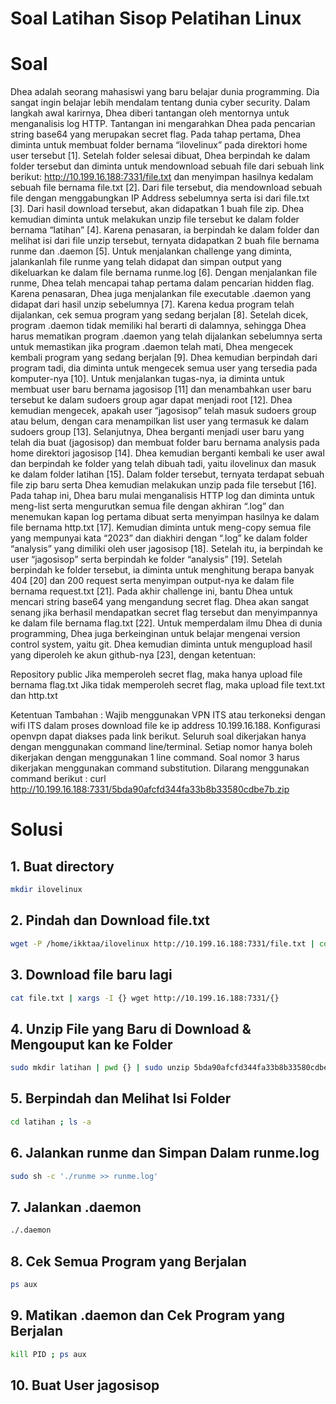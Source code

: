 # Soal Latihan Sisop Pelatihan Linux

# Soal

  Dhea adalah seorang mahasiswi yang baru belajar dunia programming. Dia sangat ingin belajar lebih mendalam tentang dunia cyber security. Dalam langkah awal karirnya, Dhea diberi tantangan oleh mentornya untuk menganalisis log HTTP. Tantangan ini mengarahkan Dhea pada pencarian string base64 yang merupakan secret flag. Pada tahap pertama, Dhea diminta untuk membuat folder bernama “ilovelinux” pada direktori home user tersebut [1]. Setelah folder selesai dibuat, Dhea berpindah ke dalam folder tersebut dan diminta untuk mendownload sebuah file dari sebuah link berikut: http://10.199.16.188:7331/file.txt dan menyimpan hasilnya kedalam sebuah file bernama file.txt [2]. Dari file tersebut, dia mendownload sebuah file dengan menggabungkan IP Address sebelumnya serta isi dari file.txt [3]. Dari hasil download tersebut, akan didapatkan 1 buah file zip. Dhea kemudian diminta untuk melakukan unzip file tersebut ke dalam folder bernama “latihan” [4]. Karena penasaran, ia berpindah ke dalam folder dan melihat isi dari file unzip tersebut, ternyata didapatkan 2 buah file bernama runme dan .daemon [5]. 
	Untuk menjalankan challenge yang diminta, jalankanlah file runme yang telah didapat dan simpan output yang dikeluarkan ke dalam file bernama runme.log [6]. Dengan menjalankan file runme, Dhea telah mencapai tahap pertama dalam pencarian hidden flag. Karena penasaran, Dhea juga menjalankan file executable .daemon yang didapat dari hasil unzip sebelumnya [7]. Karena kedua program telah dijalankan, cek semua program yang sedang berjalan [8]. Setelah dicek, program .daemon tidak memiliki hal berarti di dalamnya, sehingga Dhea harus mematikan program .daemon yang telah dijalankan sebelumnya serta untuk memastikan jika program .daemon telah mati, Dhea mengecek kembali program yang sedang berjalan [9].
	Dhea kemudian berpindah dari program tadi, dia diminta untuk mengecek semua user yang tersedia pada komputer-nya [10]. Untuk menjalankan tugas-nya, ia diminta untuk membuat user baru bernama jagosisop [11] dan menambahkan user baru tersebut ke dalam sudoers group agar dapat menjadi root [12]. Dhea kemudian mengecek, apakah user “jagosisop” telah masuk sudoers group atau belum, dengan cara menampilkan list user yang termasuk ke dalam sudoers group [13]. Selanjutnya, Dhea berganti menjadi user baru yang telah dia buat (jagosisop) dan membuat folder baru bernama analysis pada home direktori jagosisop [14]. Dhea kemudian berganti kembali ke user awal dan berpindah ke folder yang telah dibuah tadi, yaitu ilovelinux dan masuk ke dalam folder latihan [15]. Dalam folder tersebut, ternyata terdapat sebuah file zip baru serta Dhea kemudian melakukan unzip pada file tersebut [16]. Pada tahap ini, Dhea baru mulai menganalisis HTTP log dan diminta untuk meng-list serta mengurutkan semua file dengan akhiran “.log” dan menemukan kapan log pertama dibuat serta menyimpan hasilnya ke dalam file bernama http.txt [17]. Kemudian diminta untuk meng-copy semua file yang mempunyai kata “2023” dan diakhiri dengan “.log” ke dalam folder “analysis” yang dimiliki oleh user jagosisop [18]. Setelah itu, ia berpindah ke user “jagosisop” serta berpindah ke folder “analysis” [19]. Setelah berpindah ke folder tersebut, ia diminta untuk menghitung berapa banyak 404 [20] dan 200 request serta menyimpan output-nya ke dalam file bernama request.txt [21]. Pada akhir challenge ini, bantu Dhea untuk mencari string base64 yang mengandung secret flag. Dhea akan sangat senang jika berhasil mendapatkan secret flag tersebut dan menyimpannya ke dalam file bernama flag.txt [22].
	Untuk memperdalam ilmu Dhea di dunia programming, Dhea juga berkeinginan untuk belajar mengenai version control system, yaitu git. Dhea kemudian diminta untuk mengupload hasil yang diperoleh ke akun github-nya [23], dengan ketentuan:

Repository public
  Jika memperoleh secret flag, maka hanya upload file bernama flag.txt
  Jika tidak memperoleh secret flag, maka upload file text.txt dan http.txt

Ketentuan Tambahan :
Wajib menggunakan VPN ITS atau terkoneksi dengan wifi ITS dalam proses download file ke ip address 10.199.16.188. Konfigurasi openvpn dapat diakses pada link berikut.
Seluruh soal dikerjakan hanya dengan menggunakan command line/terminal.
Setiap nomor hanya boleh dikerjakan dengan menggunakan 1 line command.
Soal nomor 3 harus dikerjakan menggunakan command substitution. Dilarang menggunakan command berikut :
curl http://10.199.16.188:7331/5bda90afcfd344fa33b8b33580cdbe7b.zip

# Solusi

## 1. Buat directory

```bash
mkdir ilovelinux
```

## 2. Pindah dan Download file.txt

```bash
wget -P /home/ikktaa/ilovelinux http://10.199.16.188:7331/file.txt | cd ilovelinux
```

## 3. Download file baru lagi

```bash
cat file.txt | xargs -I {} wget http://10.199.16.188:7331/{}
```

## 4. Unzip File yang Baru di Download & Mengouput kan ke Folder

```bash
sudo mkdir latihan | pwd {} | sudo unzip 5bda90afcfd344fa33b8b33580cdbe7b.zip -d {}/latihan
```

## 5. Berpindah dan Melihat Isi Folder

```bash
cd latihan ; ls -a
```

## 6. Jalankan runme dan Simpan Dalam runme.log

```bash
sudo sh -c './runme >> runme.log'
```

## 7. Jalankan .daemon
```bash
./.daemon
```

## 8. Cek Semua Program yang Berjalan
```bash
ps aux
```

## 9. Matikan .daemon dan Cek Program yang Berjalan
```bash
kill PID ; ps aux
```

## 10. Buat User jagosisop
